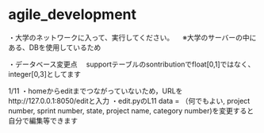 # agile_development
・大学のネットワークに入って、実行してください。
　※大学のサーバーの中にある、DBを使用しているため

・データベース変更点
　supportテーブルのsontributionでfloat[0,1]ではなく、integer[0,3]としてます

1/11
・homeからeditまでつながっていないため，URLをhttp://127.0.0.1:8050/editと入力
・edit.pyのL11 data = （何でもよい, project number, sprint number, state, project name, category number)を変更すると自分で編集等できます
